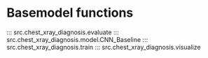 # Basemodel functions


::: src.chest_xray_diagnosis.evaluate
::: src.chest_xray_diagnosis.model.CNN_Baseline
::: src.chest_xray_diagnosis.train
::: src.chest_xray_diagnosis.visualize
